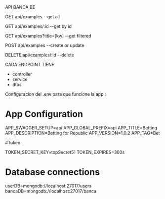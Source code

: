 API BANCA BE

GET api/examples --get all

GET api/examples/:id --get by id

GET api/examples?title=[kw] --get filtered

POST api/examples --create or update

DELETE api/examples/:id --delete



CADA ENDPOINT TIENE
* controller
* service
* dtos


Configuracion del .env para que funcione la app :

# App Configuration

APP_SWAGGER_SETUP=api
APP_GLOBAL_PREFIX=api
APP_TITLE=Betting
APP_DESCRIPTION=Betting for Republic
APP_VERSION=1.0.2
APP_TAG=Bet

#Token

TOKEN_SECRET_KEY=topSecret51
TOKEN_EXPIRES=300s

# Database connections

userDB=mongodb://localhost:27017/users
bancaDB=mongodb://localhost:27017/banca